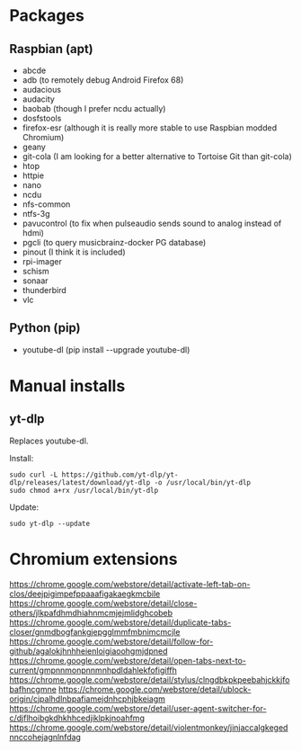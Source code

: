 Packages
========

Raspbian (apt)
--------

- abcde
- adb (to remotely debug Android Firefox 68)
- audacious
- audacity
- baobab (though I prefer ncdu actually)
- dosfstools
- firefox-esr (although it is really more stable to use Raspbian modded Chromium)
- geany
- git-cola (I am looking for a better alternative to Tortoise Git than git-cola)
- htop
- httpie
- nano
- ncdu
- nfs-common
- ntfs-3g
- pavucontrol (to fix when pulseaudio sends sound to analog instead of hdmi)
- pgcli (to query musicbrainz-docker PG database)
- pinout (I think it is included)
- rpi-imager
- schism
- sonaar
- thunderbird
- vlc

Python (pip)
------

- youtube-dl (pip install --upgrade youtube-dl)


Manual installs
===============

yt-dlp
------

Replaces youtube-dl.

Install:

    sudo curl -L https://github.com/yt-dlp/yt-dlp/releases/latest/download/yt-dlp -o /usr/local/bin/yt-dlp
    sudo chmod a+rx /usr/local/bin/yt-dlp

Update:

    sudo yt-dlp --update


Chromium extensions
===================

https://chrome.google.com/webstore/detail/activate-left-tab-on-clos/deejpigimpefppaaafigakaegkmcbile
https://chrome.google.com/webstore/detail/close-others/jlkpafdhmdhiahnmcmjejmlidghcobeb
https://chrome.google.com/webstore/detail/duplicate-tabs-closer/gnmdbogfankgjepgglmmfmbnimcmcjle
https://chrome.google.com/webstore/detail/follow-for-github/agalokjhnhheienloigiaoohgmjdpned
https://chrome.google.com/webstore/detail/open-tabs-next-to-current/gmpnnmonpnnmnhpdldahlekfofigiffh
https://chrome.google.com/webstore/detail/stylus/clngdbkpkpeebahjckkjfobafhncgmne
https://chrome.google.com/webstore/detail/ublock-origin/cjpalhdlnbpafiamejdnhcphjbkeiagm
https://chrome.google.com/webstore/detail/user-agent-switcher-for-c/djflhoibgkdhkhhcedjiklpkjnoahfmg
https://chrome.google.com/webstore/detail/violentmonkey/jinjaccalgkegednnccohejagnlnfdag
